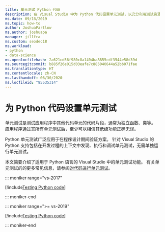 ```yaml
---
title: 单元测试 Python 代码
description: 在 Visual Studio 中为 Python 代码设置单元测试，以充分利用测试资源管理器功能来发现、运行和调试测试。
ms.date: 09/18/2019
ms.topic: how-to
author: JoshuaPartlow
ms.author: joshuapa
manager: jillfra
ms.custom: seodec18
ms.workload:
- python
- data-science
ms.openlocfilehash: 2a621cd56f980c8a1404ba8855cdf3544e58d39d
ms.sourcegitcommit: b885f26e015d03eafe7c885040644a52bb071fae
ms.translationtype: HT
ms.contentlocale: zh-CN
ms.lasthandoff: 06/30/2020
ms.locfileid: "85535314"
---
```

# <a name="set-up-unit-testing-for-python-code"></a>为 Python 代码设置单元测试

单元测试是测试应用程序中其他代码单元的代码片段，通常为独立函数、类等。 应用程序通过其所有单元测试后，至少可以相信其低级功能正确无误。

Python 单元测试广泛应用于在程序设计期间验证方案。 针对 Visual Studio 的 Python 支持包括在开发过程的上下文中发现、执行和调试单元测试，无需单独运行单元测试。

本文简要介绍了适用于 Python 语言的 Visual Studio 中的单元测试功能。 有关单元测试的的更多常见信息，请参阅[对代码进行单元测试](../test/unit-test-your-code.md)。

::: moniker range="vs-2017"

[!include[Testing Python code](includes/vs-2017/unit-testing-python.md)]

::: moniker-end

::: moniker range=">= vs-2019"

[!include[Testing Python code](includes/vs-2019/unit-testing-python.md)]

::: moniker-end